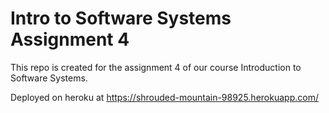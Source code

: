 # Intro to Software Systems Assignment 4
This repo is created for the assignment 4 of our course Introduction to Software Systems.

Deployed on heroku at https://shrouded-mountain-98925.herokuapp.com/
